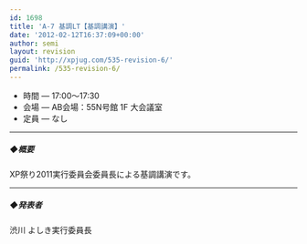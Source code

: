 ```yaml
---
id: 1698
title: 'A-7 基調LT【基調講演】'
date: '2012-02-12T16:37:09+00:00'
author: semi
layout: revision
guid: 'http://xpjug.com/535-revision-6/'
permalink: /535-revision-6/
---
```


- 時間 — 17:00～17:30
- 会場 — AB会場：55N号館 1F 大会議室
- 定員 — なし

---

##### ◆概要

XP祭り2011実行委員会委員長による基調講演です。

---

##### ◆発表者

渋川 よしき実行委員長